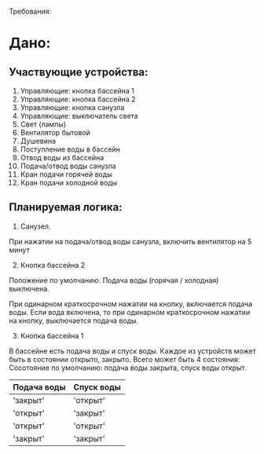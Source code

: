 Требования:

Дано:
=====

Участвующие устройства:
-----------------------
1. Управляющие: кнопка бассейна 1
2. Управляющие: кнопка бассейна 2
3. Управляющие: кнопка санузла
4. Управляющие: выключатель света
5. Свет (лампы)
6. Вентилятор бытовой
7. Душевина
8. Поступление воды в бассейн
9. Отвод воды из бассейна
10. Подача/отвод воды санузла
11. Кран подачи горячей воды
12. Кран подачи холодной воды

Планируемая логика:
-------------------

1. Санузел.

При нажатии на подача/отвод воды санузла, включить вентилятор на 5 минут

2. Кнопка бассейна 2

Положение по умолчанию. Подача воды (горячая / холодная) выключена.

При одинарном краткосрочном нажатии на кнопку, включается подача воды.
Если вода включена, то при одинарном краткосрочном нажатии на кнопку, выключается подача воды.

3. Кнопка бассейна 1

В бассейне есть подача воды и спуск воды. Каждое из устройств может быть в состоянии открыто, закрыто. Всего может быть 4 состояния:
Сосотояние по умолчанию: подача воды закрыта, спуск воды открыт.

Подача воды | Спуск воды
--- | ---
'закрыт' | 'открыт'
'открыт' | 'закрыт'
'открыт' | 'открыт'
'закрыт' | 'закрыт'


